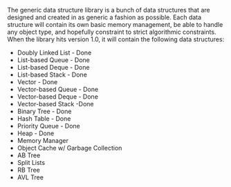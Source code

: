 The generic data structure library is a bunch of data structures that are designed and created in as generic a fashion as possible. Each data structure will contain its own basic memory management, be able to handle any object type, and hopefully constraint to strict algorithmic constraints. When the library hits version 1.0, it will contain the following data structures:


  * Doubly Linked List - Done
  * List-based Queue - Done
  * List-based Deque - Done
  * List-based Stack - Done
  * Vector - Done
  * Vector-based Queue - Done
  * Vector-based Deque - Done
  * Vector-based Stack -Done
  * Binary Tree - Done
  * Hash Table - Done
  * Priority Queue - Done
  * Heap - Done
  * Memory Manager
  * Object Cache w/ Garbage Collection
  * AB Tree
  * Split Lists
  * RB Tree
  * AVL Tree




